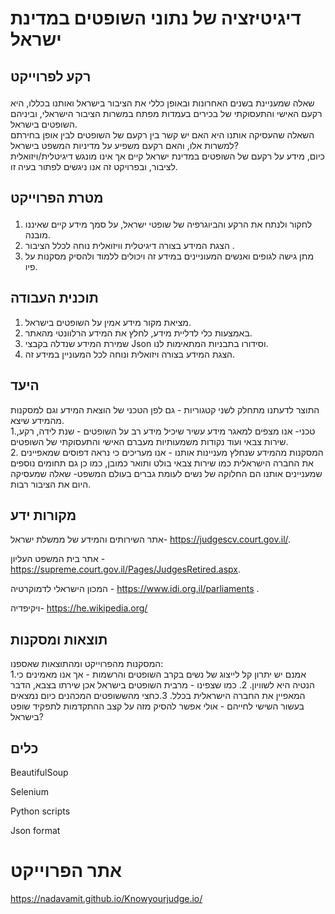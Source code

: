 # דיגיטיזציה של נתוני השופטים במדינת ישראל 

## <p> רקע לפרוייקט
שאלה שמעניינת בשנים האחרונות ובאופן כללי את הציבור בישראל ואותנו בכללו, היא רקעם האישי והתעסוקתי של בכירים בעמדות מפתח במשרות הציבור הישראלי,
וביניהם השופטים בישראל.<br>
השאלה שהעסיקה אותנו היא האם יש קשר בין רקעם של השופטים לבין אופן בחירתם למשרות אלו, והאם רקעם משפיע על מדיניות המשפט בישראל?<br> 
כיום, מידע על רקעם של השופטים במדינת ישראל קיים אך אינו מונגש דיגיטלית/ויזואלית לציבור, ובפרויקט זה אנו ניגשים לפתור בעיה זו.
</p>

## <p> מטרת הפרוייקט
1. לחקור ולנתח את הרקע והביוגרפיה של שופטי ישראל, על סמך מידע קיים שאיננו מובנה.<br> 
2. הצגת המידע בצורה דיגיטלית וויזואלית נוחה לכלל הציבור .<br>
3. מתן גישה לגופים ואנשים המעוניינים במידע זה ויכולים ללמוד ולהסיק מסקנות על פיו.
</P>


## תוכנית העבודה
1. מציאת מקור מידע אמין על השופטים בישראל.
2. באמצעות כלי לדליית מידע, לחלץ את המידע הרלוונטי מהאתר.
3. שמירת המידע שנדלה בקבצי Json וסידורו בתבניות המתאימות לנו.
4. הצגת המידע בצורה ויזואלית ונוחה לכל המעוניין במידע זה.


## היעד
התוצר לדעתנו מתחלק לשני קטגוריות - גם לפן הטכני של הוצאת המידע וגם למסקנות מהמידע שיצא.<br>
1.טכני- אנו מצפים למאגר מידע עשיר שיכיל מידע רב על השופטים - שנת לידה, רקע, שירות צבאי ועוד נקודות משמעותיות מעברם האישי והתעסוקתי של השופטים.<br>
2. המסקנות מהמידע שנחלץ מעניינות אותנו - אנו מעריכים כי נראה דפוסים שמאפיינים את החברה הישראלית כמו שירות צבאי בולט ותואר כמובן, כמו כן גם תחומים נוספים  שמעניינים אותנו הם החלוקה של נשים לעומת גברים בעולם המשפט- שאלה שמעסיקה היום את הציבור רבות.
## מקורות ידע

אתר השירותים והמידע של ממשלת ישראל- https://judgescv.court.gov.il/.

אתר בית המשפט העליון - https://supreme.court.gov.il/Pages/JudgesRetired.aspx.

המכון הישראלי לדמוקרטיה - https://www.idi.org.il/parliaments .

ויקיפדיה- https://he.wikipedia.org/

## תוצאות ומסקנות
המסקנות מהפרוייקט ומהתוצאות שאספנו: <br>
1.אמנם יש יתרון קל לייצוג של נשים בקרב השופטים והרשמות - אך אנו מאמינים כי הנטיה היא לשוויון. 
2. כמו שצפינו - מרבית השופטים בישראל אכן שירתו בצבא, הדבר המאפיין את החברה הישראלית בכלל.
3.כחצי מהששופטים המכהנים כיום נמצאים בעשור השישי לחייהם - אולי אפשר להסיק מזה על קצב ההתקדמות לתפקיד שופט בישראל?
## כלים
BeautifulSoup

Selenium

Python scripts

Json format

# אתר הפרוייקט 
https://nadavamit.github.io/Knowyourjudge.io/

